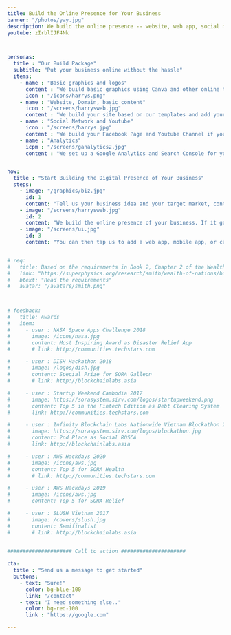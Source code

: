 ```yaml
---
title: Build the Online Presence for Your Business 
banner: "/photos/yay.jpg"
description: We build the online presence -- website, web app, social media, SEO -- for your businesses with minimal money-cost
youtube: zIrblIJF4Nk



personas:
  title : "Our Build Package"
  subtitle: "Put your business online without the hassle"
  items:
    - name : "Basic graphics and logos"
      content : "We build basic graphics using Canva and other online tools"
      icon : "/icons/harrys.png"
    - name : "Website, Domain, basic content"
      icon : "/screens/harrysweb.jpg"
      content : "We build your site based on our templates and add your own original content, optimized for search engines"
    - name : "Social Network and Youtube"
      icon : "/screens/harrys.jpg"
      content : "We build your Facebook Page and Youtube Channel if you haven't done them yet"
    - name : "Analytics"
      icpm : "/screens/ganalytics2.jpg"
      content : "We set up a Google Analytics and Search Console for you"


how:
  title : "Start Building the Digital Presence of Your Business"  
  steps:
    - image: "/graphics/biz.jpg"
      id: 1
      content: "Tell us your business idea and your target market, content, etc"  
    - image: "/screens/harrysweb.jpg"
      id: 2
      content: "We build the online presence of your business. If it gains traction within a year, then we hand it over to your control. If it fails, then we either pivot or abandon it just like a startup. In this way, your startup costs will be much lower"
    - image: "/screens/ui.jpg"
      id: 3
      content: "You can then tap us to add a web app, mobile app, or cashless payment in the future, or even try our moneyless system (this last possibility is our <a href='/docs/supereconomics/economy-as-a-service/'>ultimate goal</a>)"


# req:
#   title: Based on the requirements in Book 2, Chapter 2 of the Wealth of Nations
#   link: "https://superphysics.org/research/smith/wealth-of-nations/book-2/chapter-3c"
#   btext: "Read the requirements"
#   avatar: "/avatars/smith.png"



# feedback:
#   title: Awards
#   item:
#     - user : NASA Space Apps Challenge 2018
#       image: /icons/nasa.jpg
#       content: Most Inspiring Award as Disaster Relief App
#       # link: http://communities.techstars.com

#     - user : DISH Hackathon 2018
#       image: /logos/dish.jpg
#       content: Special Prize for SORA Galleon
#       # link: http://blockchainlabs.asia

#     - user : Startup Weekend Cambodia 2017
#       image: https://sorasystem.sirv.com/logos/startupweekend.png
#       content: Top 5 in the Fintech Edition as Debt Clearing System
#       link: http://communities.techstars.com

#     - user : Infinity Blockchain Labs Nationwide Vietnam Blockathon 2017
#       image: https://sorasystem.sirv.com/logos/blockathon.jpg
#       content: 2nd Place as Social ROSCA
#       link: http://blockchainlabs.asia

#     - user : AWS Hackdays 2020
#       image: /icons/aws.jpg
#       content: Top 5 for SORA Health
#       # link: http://communities.techstars.com

#     - user : AWS Hackdays 2019
#       image: /icons/aws.jpg
#       content: Top 5 for SORA Relief

#     - user : SLUSH Vietnam 2017
#       image: /covers/slush.jpg
#       content: Semifinalist
#       # link: http://blockchainlabs.asia
                

##################### Call to action #####################

cta:
  title : "Send us a message to get started"
  buttons:
    - text: "Sure!"
      color: bg-blue-100
      link: "/contact"
    - text: "I need something else.."
      color: bg-red-100    
      link : "https://google.com"

---
```

